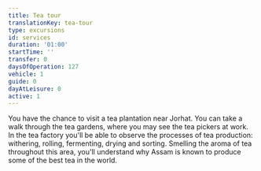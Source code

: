 ```yaml
---
title: Tea tour
translationKey: tea-tour
type: excursions
id: services
duration: '01:00'
startTime: ''
transfer: 0
daysOfOperation: 127
vehicle: 1
guide: 0
dayAtLeisure: 0
active: 1
---
```

You have the chance to visit a tea plantation near Jorhat. You can take a walk through the tea gardens, where you may see the tea pickers at work. In the tea factory you'll be able to observe the processes of tea production: withering, rolling, fermenting, drying and sorting. Smelling the aroma of tea throughout this area, you'll understand why Assam is known to produce some of the best tea in the world.